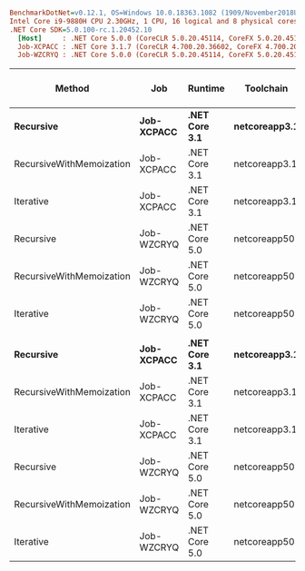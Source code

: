 ``` ini

BenchmarkDotNet=v0.12.1, OS=Windows 10.0.18363.1082 (1909/November2018Update/19H2)
Intel Core i9-9880H CPU 2.30GHz, 1 CPU, 16 logical and 8 physical cores
.NET Core SDK=5.0.100-rc.1.20452.10
  [Host]     : .NET Core 5.0.0 (CoreCLR 5.0.20.45114, CoreFX 5.0.20.45114), X64 RyuJIT
  Job-XCPACC : .NET Core 3.1.7 (CoreCLR 4.700.20.36602, CoreFX 4.700.20.37001), X64 RyuJIT
  Job-WZCRYQ : .NET Core 5.0.0 (CoreCLR 5.0.20.45114, CoreFX 5.0.20.45114), X64 RyuJIT


```
|                   Method |        Job |       Runtime |     Toolchain |  n |              Mean |           Error |            StdDev | Ratio | RatioSD | Code Size | Allocated native memory | Native memory leak |
|------------------------- |----------- |-------------- |-------------- |--- |------------------:|----------------:|------------------:|------:|--------:|----------:|------------------------:|-------------------:|
|                **Recursive** | **Job-XCPACC** | **.NET Core 3.1** | **netcoreapp3.1** | **15** |      **2,433.662 ns** |      **46.3881 ns** |        **45.5593 ns** | **1.000** |    **0.00** |      **76 B** |                     **1 B** |                **1 B** |
| RecursiveWithMemoization | Job-XCPACC | .NET Core 3.1 | netcoreapp3.1 | 15 |         78.191 ns |       1.5828 ns |         2.5106 ns | 0.032 |    0.00 |     212 B |                       - |                  - |
|                Iterative | Job-XCPACC | .NET Core 3.1 | netcoreapp3.1 | 15 |          9.191 ns |       0.2173 ns |         0.3630 ns | 0.004 |    0.00 |      58 B |                       - |                  - |
|                Recursive | Job-WZCRYQ | .NET Core 5.0 |  netcoreapp50 | 15 |      2,451.136 ns |      41.1495 ns |        42.2576 ns | 1.007 |    0.02 |      76 B |                       - |                  - |
| RecursiveWithMemoization | Job-WZCRYQ | .NET Core 5.0 |  netcoreapp50 | 15 |         91.353 ns |       1.8209 ns |         2.0970 ns | 0.038 |    0.00 |     204 B |                       - |                  - |
|                Iterative | Job-WZCRYQ | .NET Core 5.0 |  netcoreapp50 | 15 |         14.801 ns |       0.3169 ns |         0.3254 ns | 0.006 |    0.00 |      58 B |                       - |                  - |
|                          |            |               |               |    |                   |                 |                   |       |         |           |                         |                    |
|                **Recursive** | **Job-XCPACC** | **.NET Core 3.1** | **netcoreapp3.1** | **35** | **42,742,518.864 ns** | **903,802.5708 ns** | **2,534,359.3071 ns** | **1.000** |    **0.00** |      **76 B** |                  **2262 B** |              **222 B** |
| RecursiveWithMemoization | Job-XCPACC | .NET Core 3.1 | netcoreapp3.1 | 35 |        204.089 ns |       4.0569 ns |         7.8162 ns | 0.000 |    0.00 |     212 B |                       - |                  - |
|                Iterative | Job-XCPACC | .NET Core 3.1 | netcoreapp3.1 | 35 |         25.665 ns |       0.7267 ns |         2.1312 ns | 0.000 |    0.00 |      58 B |                       - |                  - |
|                Recursive | Job-WZCRYQ | .NET Core 5.0 |  netcoreapp50 | 35 | 38,716,453.333 ns | 770,912.1990 ns | 1,861,839.6076 ns | 0.908 |    0.08 |      76 B |                   152 B |               66 B |
| RecursiveWithMemoization | Job-WZCRYQ | .NET Core 5.0 |  netcoreapp50 | 35 |        232.973 ns |       4.6441 ns |         8.8359 ns | 0.000 |    0.00 |     204 B |                       - |                  - |
|                Iterative | Job-WZCRYQ | .NET Core 5.0 |  netcoreapp50 | 35 |         22.988 ns |       0.4989 ns |         0.8605 ns | 0.000 |    0.00 |      58 B |                       - |                  - |
